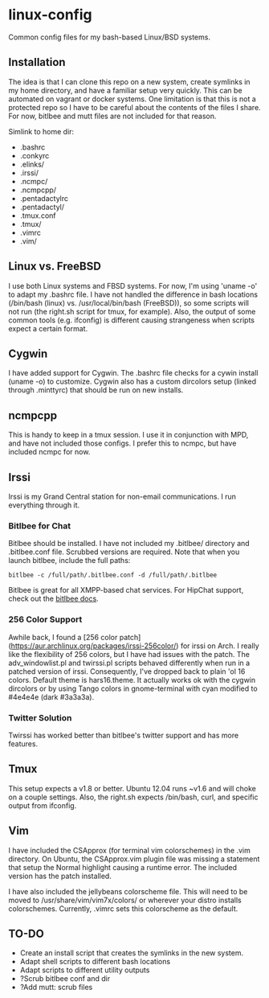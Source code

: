 linux-config
============

Common config files for my bash-based Linux/BSD systems.

Installation
------------
The idea is that I can clone this repo on a new system, create symlinks in my
home directory, and have a familiar setup very quickly.  This can be automated
on vagrant or docker systems.  One limitation is that this is not a protected
repo so I have to be careful about the contents of the files I share.  For now,
bitlbee and mutt files are not included for that reason.

Simlink to home dir:
- .bashrc
- .conkyrc
- .elinks/
- .irssi/
- .ncmpc/
- .ncmpcpp/
- .pentadactylrc
- .pentadactyl/
- .tmux.conf
- .tmux/
- .vimrc
- .vim/

Linux vs. FreeBSD
-----------------
I use both Linux systems and FBSD systems.  For now, I'm using 'uname -o' to
adapt my .bashrc file.  I have not handled the difference in bash locations
(/bin/bash (linux) vs. /usr/local/bin/bash (FreeBSD)), so some scripts will not
run (the right.sh script for tmux, for example).  Also, the output of some
common tools (e.g. ifconfig) is different causing strangeness when scripts
expect a certain format.

Cygwin
------
I have added support for Cygwin.  The .bashrc file checks for a cywin install
(uname -o) to customize.  Cygwin also has a custom dircolors setup (linked
through .minttyrc) that should be run on new installs.

ncmpcpp
-------
This is handy to keep in a tmux session.  I use it in conjunction with MPD, and
have not included those configs.  I prefer this to ncmpc, but have included
ncmpc for now.

Irssi
-----
Irssi is my Grand Central station for non-email communications.  I run
everything through it. 

### Bitlbee for Chat
Bitlbee should be installed.  I have not included my .bitlbee/ directory and
.bitlbee.conf file.  Scrubbed versions are required.  Note that when you launch
bitlbee, include the full paths: 

	bitlbee -c /full/path/.bitlbee.conf -d /full/path/.bitlbee 

Bitlbee is great for all XMPP-based chat services.  For HipChat support, check
out the [bitlbee docs](http://wiki.bitlbee.org/HowtoHipchat).

### 256 Color Support
Awhile back, I found a [256 color patch]
(https://aur.archlinux.org/packages/irssi-256color/) for irssi on Arch.  I really like
the flexibility of 256 colors, but I have had issues with the patch.  The
adv\_windowlist.pl and twirssi.pl scripts behaved differently when run in a
patched version of irssi.  Consequently, I've dropped back to plain 'ol 16
colors.  Default theme is hars16.theme.  It actually works ok with the cygwin
dircolors or by using Tango colors in gnome-terminal with cyan modified to
\#4e4e4e (dark \#3a3a3a).

### Twitter Solution
Twirssi has worked better than bitlbee's twitter support and has more features.

Tmux
----
This setup expects a v1.8 or better.  Ubuntu 12.04 runs ~v1.6 and will choke on
a couple settings.  Also, the right.sh expects /bin/bash, curl, and specific
output from ifconfig.

Vim
---
I have included the CSApprox (for terminal vim colorschemes) in the .vim
directory.  On Ubuntu, the CSApprox.vim plugin file was missing a statement
that setup the Normal highlight causing a runtime error.  The included version
has the patch installed.

I have also included the jellybeans colorscheme file.  This will need to be
moved to /usr/share/vim/vim7x/colors/ or wherever your distro installs
colorschemes.  Currently, .vimrc sets this colorscheme as the default.

TO-DO
-----
- Create an install script that creates the symlinks in the new system.
- Adapt shell scripts to different bash locations
- Adapt scripts to different utility outputs
- ?Scrub bitlbee conf and dir
- ?Add mutt: scrub files 

